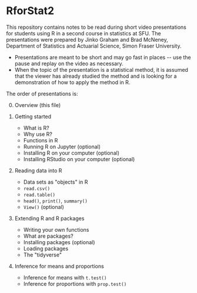 # RforStat2

This repository contains notes to be read during short 
video presentations for students using R in a second course 
in statistics at SFU. The presentations were prepared
by Jinko Graham and Brad McNeney, Department of 
Statistics and Actuarial Science, Simon Fraser University.

* Presentations are meant to be short and may go 
fast in places -- use the pause and replay on the 
video as necessary.
* When the topic of the presentation is a statistical 
method, it is assumed that the viewer has already 
studied the method  and is looking for a demonstration
of how to apply the method in R.

The order of presentations is:

0. Overview (this file)

1. Getting started
    + What is R?
    + Why use R?
    + Functions in R
    + Running R on Jupyter (optional)
    + Installing R on your computer (optional)
    + Installing RStudio on your computer (optional)
    
2. Reading data into R
    + Data sets as "objects" in R
    + `read.csv()`
    + `read.table()`
    + `head()`, `print()`, `summary()`
    + `View()` (optional)

3. Extending R and R packages
    + Writing your own functions
    + What are packages?
    + Installing packages (optional)
    + Loading packages
    + The "tidyverse"

4. Inference for means and proportions
    + Inference for means with `t.test()`
    + Inference for proportions with `prop.test()`
    